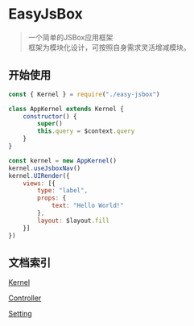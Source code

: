 # EasyJsBox

> 一个简单的JSBox应用框架  
> 框架为模块化设计，可按照自身需求灵活增减模块。

## 开始使用

```js
const { Kernel } = require("./easy-jsbox")

class AppKernel extends Kernel {
    constructor() {
        super()
        this.query = $context.query
    }
}

const kernel = new AppKernel()
kernel.useJsboxNav()
kernel.UIRender({
    views: [{
        type: "label",
        props: {
            text: "Hello World!"
        },
        layout: $layout.fill
    }]
})
```

## 文档索引

[Kernel](./kernel.md)

[Controller](./controller.md)

[Setting](./setting.md)